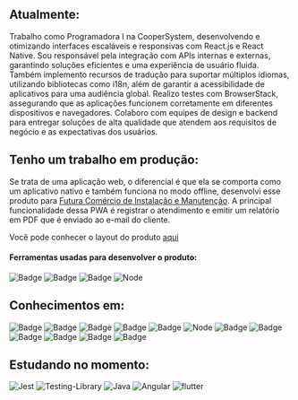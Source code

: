
## Atualmente: 
Trabalho como Programadora I na CooperSystem, desenvolvendo e otimizando interfaces escaláveis e responsivas com React.js e React Native. Sou responsável pela integração com APIs internas e externas, garantindo soluções eficientes e uma experiência de usuário fluida. Também implemento recursos de tradução para suportar múltiplos idiomas, utilizando bibliotecas como i18n, além de garantir a acessibilidade de aplicativos para uma audiência global. Realizo testes com BrowserStack, assegurando que as aplicações funcionem corretamente em diferentes dispositivos e navegadores. Colaboro com equipes de design e backend para entregar soluções de alta qualidade que atendem aos requisitos de negócio e as expectativas dos usuários.

## Tenho um trabalho em produção:
 Se trata de uma aplicação web, o diferencial é que ela se comporta como um aplicativo nativo e também funciona no modo offline, desenvolvi esse produto para [Futura Comércio de Instalação e Manutenção](http://www.futurapostos.com.br).
 A principal funcionalidade dessa PWA é registrar o atendimento e emitir um relatório em PDF que é enviado ao e-mail do cliente. 
  
  Você pode conhecer o layout do produto [aqui](https://www.figma.com/file/sNl9oPd4Hdhyg6g06SKAuv/FUTURA-PROTOTIPO?node-id=0%3A1)

#### Ferramentas usadas para desenvolver o produto:
![Badge](https://img.shields.io/badge/firebase-ffca28?style=for-the-badge&logo=firebase&logoColor=black) ![Badge](https://img.shields.io/badge/React-20232A?style=for-the-badge&logo=react&logoColor=61DAFB) ![Badge](https://img.shields.io/badge/styled--components-DB7093?style=for-the-badge&logo=styled-components&logoColor=white) ![Node](https://img.shields.io/badge/Node.js-339933?style=for-the-badge&logo=nodedotjs&logoColor=white)


## Conhecimentos em:  

![Badge](https://img.shields.io/badge/HTML5-E34F26?style=for-the-badge&logo=html5&logoColor=white) ![Badge](https://img.shields.io/badge/CSS3-1572B6?style=for-the-badge&logo=css3&logoColor=white) ![Badge](https://img.shields.io/badge/JavaScript-323330?style=for-the-badge&logo=javascript&logoColor=F7DF1E) ![Badge](https://img.shields.io/badge/React-20232A?style=for-the-badge&logo=react&logoColor=61DAFB) ![Badge](https://img.shields.io/badge/React_Native-20232A?style=for-the-badge&logo=react&logoColor=61DAFB****) ![Node](https://img.shields.io/badge/Node.js-339933?style=for-the-badge&logo=nodedotjs&logoColor=white) ![Badge](https://img.shields.io/badge/Material%20UI-007FFF?style=for-the-badge&logo=mui&logoColor=white) ![Badge](https://img.shields.io/badge/firebase-ffca28?style=for-the-badge&logo=firebase&logoColor=black) ![Badge](https://img.shields.io/badge/styled--components-DB7093?style=for-the-badge&logo=styled-components&logoColor=white)
![Badge](https://img.shields.io/badge/Cypress-17202C?style=for-the-badge&logo=cypress&logoColor=white) ![Badge](https://img.shields.io/badge/Tailwind_CSS-38B2AC?style=for-the-badge&logo=tailwind-css&logoColor=white) ![Badge](https://img.shields.io/badge/TypeScript-007ACC?style=for-the-badge&logo=typescript&logoColor=white)
## Estudando no momento:
![Jest](https://img.shields.io/badge/Jest-C21325?style=for-the-badge&logo=jest&logoColor=white) ![Testing-Library](https://img.shields.io/badge/-TestingLibrary-%23E33332?style=for-the-badge&logo=testing-library&logoColor=white) ![Java](https://img.shields.io/badge/java-%23ED8B00.svg?style=for-the-badge&logo=openjdk&logoColor=white) ![Angular](https://img.shields.io/badge/angular-%23DD0031.svg?style=for-the-badge&logo=angular&logoColor=white)
![flutter](	https://img.shields.io/badge/Flutter-02569B?style=for-the-badge&logo=flutter&logoColor=white) 

  
